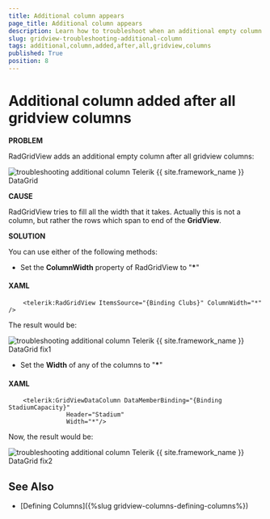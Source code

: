 ```yaml
---
title: Additional column appears
page_title: Additional column appears
description: Learn how to troubleshoot when an additional empty column appears after all columns within RadGridView - Telerik's {{ site.framework_name }} DataGrid.
slug: gridview-troubleshooting-additional-column
tags: additional,column,added,after,all,gridview,columns
published: True
position: 8
---
```


# Additional column added after all gridview columns

__PROBLEM__

RadGridView adds an additional empty column after all gridview columns:

![troubleshooting additional column Telerik {{ site.framework_name }} DataGrid](images/troubleshooting_additional_column_gridview.png)

__CAUSE__

RadGridView tries to fill all the width that it takes. Actually this is not a column, but rather the rows which span to end of the __GridView__.

__SOLUTION__

You can use either of the following methods: 

* Set the __ColumnWidth__ property of RadGridView to "__*__"

#### __XAML__

```XAML
	<telerik:RadGridView ItemsSource="{Binding Clubs}" ColumnWidth="*" />
```

The result would be:

![troubleshooting additional column Telerik {{ site.framework_name }} DataGrid fix1](images/troubleshooting_additional_column_gridview_fix1.png)

* Set the __Width__ of any of the columns to "__*__"

#### __XAML__

```XAML
	<telerik:GridViewDataColumn DataMemberBinding="{Binding StadiumCapacity}" 
	            Header="Stadium" 
	            Width="*"/>
```

Now, the result would be:

![troubleshooting additional column Telerik {{ site.framework_name }} DataGrid fix2](images/troubleshooting_additional_column_gridview_fix2.png)

## See Also
* [Defining Columns]({%slug gridview-columns-defining-columns%})